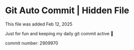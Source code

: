 # Git Auto Commit | Hidden File

This file was added Feb 12, 2025

Just for fun and keeping my daily git commit active 🤪

commit number: 2909970
